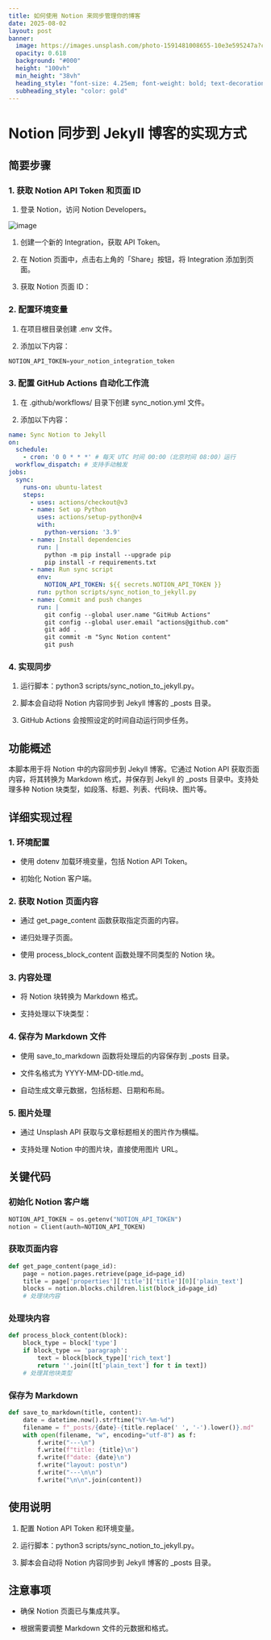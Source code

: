 ```yaml
---
title: 如何使用 Notion 来同步管理你的博客
date: 2025-08-02
layout: post
banner:
  image: https://images.unsplash.com/photo-1591481008655-10e3e595247a?crop=entropy&cs=tinysrgb&fit=max&fm=jpg&ixid=M3w2OTIwMzJ8MHwxfHJhbmRvbXx8fHx8fHx8fDE3NTQxNzMzMTN8&ixlib=rb-4.1.0&q=80&w=1080
  opacity: 0.618
  background: "#000"
  height: "100vh"
  min_height: "38vh"
  heading_style: "font-size: 4.25em; font-weight: bold; text-decoration: underline"
  subheading_style: "color: gold"
---
```


# Notion 同步到 Jekyll 博客的实现方式

## 简要步骤

### 1. 获取 Notion API Token 和页面 ID

1. 登录 Notion，访问 Notion Developers。

![image](https://prod-files-secure.s3.us-west-2.amazonaws.com/a7a0cc5a-89b9-4cda-8686-1fba0ca52f40/d19c1afe-dea5-4312-9333-786b0ba83054/image.png?X-Amz-Algorithm=AWS4-HMAC-SHA256&X-Amz-Content-Sha256=UNSIGNED-PAYLOAD&X-Amz-Credential=ASIAZI2LB466VLDNQXVI%2F20250802%2Fus-west-2%2Fs3%2Faws4_request&X-Amz-Date=20250802T222152Z&X-Amz-Expires=3600&X-Amz-Security-Token=IQoJb3JpZ2luX2VjEOX%2F%2F%2F%2F%2F%2F%2F%2F%2F%2FwEaCXVzLXdlc3QtMiJHMEUCIQCsZxhhs7juboTZuoJhR%2F3eQYce2mnmkeDAt%2BFKdhLrwwIgJyMq%2Bli5aM%2F0gIRGLKkzld8iGiPA2l4ICDqkNWqknYoq%2FwMIHhAAGgw2Mzc0MjMxODM4MDUiDAnPMtwPfcuSpmsPTSrcA4kHY2fidC6JLA9qFXjmkzESrY2FO11hS7UQ4uJ%2BgtSgrtDtMrvQ622hKAIp0Yqij5pIk0LBL%2Ba%2BucaWhOR2IYUzX4GVU18lde7Qe0rddQI%2FCL4rj%2BWTZE4mv5GlPqzmul7d%2FffuGteQLNTdVeo%2BLwyQB1BclP%2FxyGtRR4w4RIeVOCdiRvBAg2uNEasYgrGHr0tURphVnp%2FdIjnse4m3Er1YUqSpmTwk4z%2ByFq7AfbgnMS7FmlbOowrkIzXrERlkBlb7KIiV9l%2FSR9YfSH8Y3TfKOuWtlSlsEGQ2Qw89nRzvETMdBYoDUoLAlVJOGZspHqd6gdFk%2B8qmJ0pBO%2BgMbHlWBuSlIMGCxREd89%2BvDuog%2Fd5I4kBWRu3ncYSpwYJD5xf76MpOUPsybUE%2FEmaYMxQB2Fw9%2F9vgeRBCThx81pTHXhqfa%2BZzSPZ9HLE29s9XGupGZSks4WGwXGTo0AI7ebm%2Fb5VjTkwLlTkQ%2BDsw06QBMgJgphFEz%2FJ%2F3O3gvzrT2oiL%2BmX9Wxzi5lFhJIbPrDTW1aZjZqa3IjoKHEUTMLSnEevVq4E6XhdKujXCDiAuWF9TldpZvtmpdE3%2BKZn0yiVTI2LHOmTfiPeHp69wDRlmuFpPT1uif2PsOIZuMJqAusQGOqUBuJhcSbPbUZrtd6yaw5KwQHRmZQXvTIRKptvK1xwL%2FGdDsroNVVd7dAFO%2B8hOG0j1jhVJZ4go3bMjD8FFOqt2PPrksMSTYrsdMOaMiSg5DiKh8xRQ4RzlB%2B0zdPaELHnYF2XzoEekd1XWmWOmGuoNLt7OHbHQiPwK2BQVcURYHQhLIjz2Hyxj4v85jlxg8JSL8bJwM8mtWLC79HtmKS9%2FIcpD2TNB&X-Amz-Signature=50d69bcac05d254ce6334edec68656948723ee89d5d47646f467696162d85e53&X-Amz-SignedHeaders=host&x-amz-checksum-mode=ENABLED&x-id=GetObject)

1. 创建一个新的 Integration，获取 API Token。

1. 在 Notion 页面中，点击右上角的「Share」按钮，将 Integration 添加到页面。

1. 获取 Notion 页面 ID：


### 2. 配置环境变量

1. 在项目根目录创建 .env 文件。

1. 添加以下内容：

```javascript
NOTION_API_TOKEN=your_notion_integration_token
```

### 3. 配置 GitHub Actions 自动化工作流

1. 在 .github/workflows/ 目录下创建 sync_notion.yml 文件。

1. 添加以下内容：

```yaml
name: Sync Notion to Jekyll
on:
  schedule:
    - cron: '0 0 * * *' # 每天 UTC 时间 00:00（北京时间 08:00）运行
  workflow_dispatch: # 支持手动触发
jobs:
  sync:
    runs-on: ubuntu-latest
    steps:
      - uses: actions/checkout@v3
      - name: Set up Python
        uses: actions/setup-python@v4
        with:
          python-version: '3.9'
      - name: Install dependencies
        run: |
          python -m pip install --upgrade pip
          pip install -r requirements.txt
      - name: Run sync script
        env:
          NOTION_API_TOKEN: ${{ secrets.NOTION_API_TOKEN }}
        run: python scripts/sync_notion_to_jekyll.py
      - name: Commit and push changes
        run: |
          git config --global user.name "GitHub Actions"
          git config --global user.email "actions@github.com"
          git add .
          git commit -m "Sync Notion content"
          git push
```

### 4. 实现同步

1. 运行脚本：python3 scripts/sync_notion_to_jekyll.py。

1. 脚本会自动将 Notion 内容同步到 Jekyll 博客的 _posts 目录。

1. GitHub Actions 会按照设定的时间自动运行同步任务。

## 功能概述

本脚本用于将 Notion 中的内容同步到 Jekyll 博客。它通过 Notion API 获取页面内容，将其转换为 Markdown 格式，并保存到 Jekyll 的 _posts 目录中。支持处理多种 Notion 块类型，如段落、标题、列表、代码块、图片等。

## 详细实现过程

### 1. 环境配置

- 使用 dotenv 加载环境变量，包括 Notion API Token。

- 初始化 Notion 客户端。

### 2. 获取 Notion 页面内容

- 通过 get_page_content 函数获取指定页面的内容。

- 递归处理子页面。

- 使用 process_block_content 函数处理不同类型的 Notion 块。

### 3. 内容处理

- 将 Notion 块转换为 Markdown 格式。

- 支持处理以下块类型：


### 4. 保存为 Markdown 文件

- 使用 save_to_markdown 函数将处理后的内容保存到 _posts 目录。

- 文件名格式为 YYYY-MM-DD-title.md。

- 自动生成文章元数据，包括标题、日期和布局。

### 5. 图片处理

- 通过 Unsplash API 获取与文章标题相关的图片作为横幅。

- 支持处理 Notion 中的图片块，直接使用图片 URL。

## 关键代码

### 初始化 Notion 客户端

```python
NOTION_API_TOKEN = os.getenv("NOTION_API_TOKEN")
notion = Client(auth=NOTION_API_TOKEN)
```

### 获取页面内容

```python
def get_page_content(page_id):
    page = notion.pages.retrieve(page_id=page_id)
    title = page['properties']['title']['title'][0]['plain_text']
    blocks = notion.blocks.children.list(block_id=page_id)
    # 处理块内容
```

### 处理块内容

```python
def process_block_content(block):
    block_type = block['type']
    if block_type == 'paragraph':
        text = block[block_type]['rich_text']
        return ''.join([t['plain_text'] for t in text])
    # 处理其他块类型
```

### 保存为 Markdown

```python
def save_to_markdown(title, content):
    date = datetime.now().strftime("%Y-%m-%d")
    filename = f"_posts/{date}-{title.replace(' ', '-').lower()}.md"
    with open(filename, "w", encoding="utf-8") as f:
        f.write("---\n")
        f.write(f"title: {title}\n")
        f.write(f"date: {date}\n")
        f.write("layout: post\n")
        f.write("---\n\n")
        f.write("\n\n".join(content))
```

## 使用说明

1. 配置 Notion API Token 和环境变量。

1. 运行脚本：python3 scripts/sync_notion_to_jekyll.py。

1. 脚本会自动将 Notion 内容同步到 Jekyll 博客的 _posts 目录。

## 注意事项

- 确保 Notion 页面已与集成共享。

- 根据需要调整 Markdown 文件的元数据和格式。